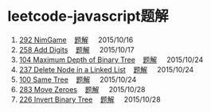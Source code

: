 # leetcode-javascript题解

1. [292 NimGame](https://leetcode.com/problems/nim-game/)&nbsp;&nbsp;&nbsp;&nbsp;[题解](https://github.com/QuoniamYIF/leetcode-javascript-/issues/1)&nbsp;&nbsp;&nbsp;&nbsp;&nbsp;2015/10/16
2. [258	Add Digits](https://leetcode.com/problems/add-digits/)&nbsp;&nbsp;&nbsp;&nbsp;[题解](https://github.com/QuoniamYIF/leetcode-javascript-/issues/2)&nbsp;&nbsp;&nbsp;&nbsp;&nbsp;2015/10/17
3. [104	Maximum Depth of Binary Tree](https://leetcode.com/problems/maximum-depth-of-binary-tree/)&nbsp;&nbsp;&nbsp;&nbsp;[题解](https://github.com/QuoniamYIF/leetcode-javascript-/issues/3)&nbsp;&nbsp;&nbsp;&nbsp;&nbsp;2015/10/24
4. [237	Delete Node in a Linked List](https://leetcode.com/problems/delete-node-in-a-linked-list/)&nbsp;&nbsp;&nbsp;&nbsp;[题解](https://github.com/QuoniamYIF/leetcode-javascript-/issues/4)&nbsp;&nbsp;&nbsp;&nbsp;&nbsp;2015/10/24
5.  [100	Same Tree](https://leetcode.com/problems/same-tree/)&nbsp;&nbsp;&nbsp;&nbsp;[题解](https://github.com/QuoniamYIF/leetcode-javascript-/issues/5)&nbsp;&nbsp;&nbsp;&nbsp;&nbsp;2015/10/24
6.  [283	Move Zeroes](https://leetcode.com/problems/move-zeroes/)&nbsp;&nbsp;&nbsp;&nbsp;[题解](https://github.com/QuoniamYIF/leetcode-javascript-/issues/6)&nbsp;&nbsp;&nbsp;&nbsp;&nbsp;2015/10/28
7.  [226	Invert Binary Tree](https://leetcode.com/problems/invert-binary-tree/)&nbsp;&nbsp;&nbsp;&nbsp;[题解](https://github.com/QuoniamYIF/leetcode-javascript-/issues/7)&nbsp;&nbsp;&nbsp;&nbsp;&nbsp;2015/10/28
